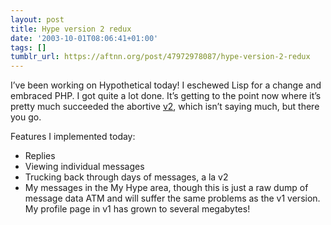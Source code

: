 ```yaml
---
layout: post
title: Hype version 2 redux
date: '2003-10-01T08:06:41+01:00'
tags: []
tumblr_url: https://aftnn.org/post/47972978087/hype-version-2-redux
---
```

I&rsquo;ve been working on Hypothetical today! I eschewed Lisp for a change and embraced PHP. I got quite a lot done. It&rsquo;s getting to the point now where it&rsquo;s pretty much succeeded the abortive <a href="http://v2.hypothetical.co.uk">v2</a>, which isn&rsquo;t saying much, but there you go.
<p>Features I implemented today:</p>
<ul>
<li>Replies</li>
<li>Viewing individual messages</li>
<li>Trucking back through days of messages, a la v2</li>
<li>My messages in the My Hype area, though this is just a raw dump of message data ATM and will suffer the same problems as the v1 version. My profile page in v1 has grown to several megabytes!</li>
</ul>
